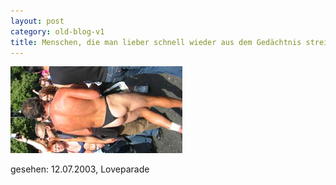 ```yaml
---
layout: post
category: old-blog-v1
title: Menschen, die man lieber schnell wieder aus dem Gedächtnis streicht
---
```


![Blog Post Image](/images-blog/old-blogs/IMG_1362.JPG)

gesehen: 12.07.2003, Loveparade
